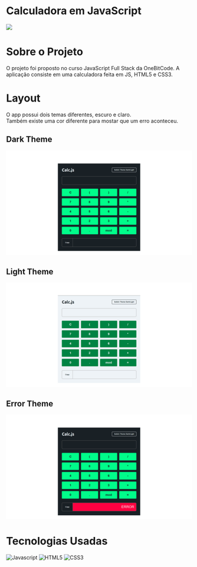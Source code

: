 # Calculadora em JavaScript
![](https://img.shields.io/badge/LICENSE-mit?logo=MIT&label=MIT&color=64C4B6)

# Sobre o Projeto
O projeto foi proposto no curso JavaScript Full Stack da OneBitCode.
A aplicação consiste em uma calculadora feita em JS, HTML5 e CSS3.

# Layout
O app possui dois temas diferentes, escuro e claro.  
Também existe uma cor diferente para mostar que um erro aconteceu. 

## Dark Theme
![Imagem do tema escuro](https://github.com/Pietro-Martins-Marques/Calculator-JS/blob/main/assets/dark-theme.png)

## Light Theme
![Imagem do tema claro](https://github.com/Pietro-Martins-Marques/Calculator-JS/blob/main/assets/light-theme.png)

## Error Theme
![](https://github.com/Pietro-Martins-Marques/Calculator-JS/blob/main/assets/error-theme.png)

# Tecnologias Usadas
![Javascript](https://img.shields.io/badge/JAVASCRIPT-js?logo=javascript&labelColor=414141&color=FACB48)
![HTML5](https://img.shields.io/badge/HTML5-html?logo=html5&labelColor=FFF6F6&color=FF7B2F)
![CSS3](https://img.shields.io/badge/CSS3-css3?logo=css3&labelColor=5BA5FF&color=DBE4FF)
